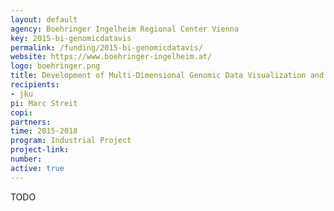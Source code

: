 ```yaml
---
layout: default
agency: Boehringer Ingelheim Regional Center Vienna 
key: 2015-bi-genomicdatavis
permalink: /funding/2015-bi-genomicdatavis/
website: https://www.boehringer-ingelheim.at/
logo: boehringer.png
title: Development of Multi-Dimensional Genomic Data Visualization and Data Mining Techniques
recipients: 
- jku
pi: Marc Streit
copi: 
partners: 
time: 2015-2018
program: Industrial Project
project-link: 
number: 
active: true
---
```

TODO